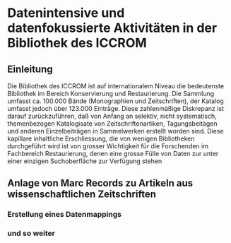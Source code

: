# Datenintensive und datenfokussierte Aktivitäten in der Bibliothek des ICCROM

## Einleitung

Die Bibliothek des ICCROM ist auf internationalem Niveau die bedeutenste Bibliothek im Bereich Konservierung und Restaurierung. Die Sammlung umfasst ca. 100.000 Bände (Monographien und Zeitschriften), der Katalog umfasst jedoch über 123.000 Einträge. Diese zahlenmäßige Diskrepanz ist darauf zurückzuführen, daß von Anfang an selektiv, nicht systematisch, themenbezogen Katalogisate von Zeitschriftenartiken, Tagungsbeitägen und anderen Einzelbeiträgen in Sammelwerken erstellt worden sind.
Diese kapillare inhaltliche Erschliessung, die von wenigen Bibliotheken durchgeführt wird ist von grosser Wichtigkeit für die Forschenden im Fachbereich Restaurierung, denen eine grosse Fülle von Daten zur unter einer einzigen Suchoberfläche zur Verfügung stehen 

## Anlage von Marc Records zu Artikeln aus wissenschaftlichen Zeitschriften

### Erstellung eines Datenmappings

### und so weiter
